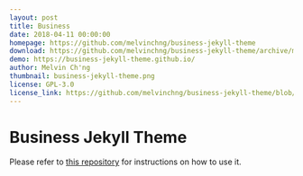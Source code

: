```yaml
---
layout: post
title: Business
date: 2018-04-11 00:00:00
homepage: https://github.com/melvinchng/business-jekyll-theme
download: https://github.com/melvinchng/business-jekyll-theme/archive/master.zip
demo: https://business-jekyll-theme.github.io/
author: Melvin Ch'ng
thumbnail: business-jekyll-theme.png
license: GPL-3.0
license_link: https://github.com/melvinchng/business-jekyll-theme/blob/master/LICENSE
---
```


# Business Jekyll Theme
Please refer to [this repository](https://github.com/melvinchng/business-jekyll-theme) for instructions on how to use it.